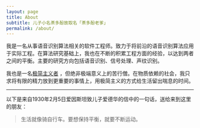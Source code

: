 ```yaml
---
layout: page
title: About
subtitle: 儿子小名茶多酚故取名「茶多酚老爹」
permalink: /about/
---
```


我是一名从事语音识别算法相关的软件工程师。致力于将前沿的语音识别算法应用于实际工程。在算法研究基础上，我也在不断的积累工程方面的经验，以达到两者之间的平衡。主要的研究方向包括语音识别、信号处理、声纹识别。

我也是一名[极简主义者](https://mnmlist.com/minimalist-faqs/) ，但绝非极端意义上的苦行僧。在物质依赖的社会，我只求将有限的精力放到更重要的事情上，用极简主义的方式给生活留出喘息的时间。

-----

以下是来自1930年2月5日爱因斯坦致儿子爱德华的信中的一句话，送给来到这里的朋友：

> 生活就像骑自行车。要想保持平衡，就要不断运动。
